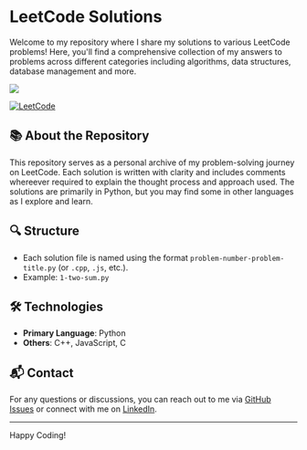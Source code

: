 # LeetCode Solutions

Welcome to my repository where I share my solutions to various LeetCode problems! Here, you'll find a comprehensive collection of my answers to problems across different categories including algorithms, data structures, database management and more.

![](https://leetcard.jacoblin.cool/iamtejasgupta26?ext=heatmap)

<a href= "https://leetcode.com/iamtejasgupta26/"> ![LeetCode](https://img.shields.io/badge/Tejas'%20leetcode%20profile-000000?style=for-the-badge&logo=LeetCode&logoColor=#d16c06)</a>


## 📚 About the Repository

This repository serves as a personal archive of my problem-solving journey on LeetCode. Each solution is written with clarity and includes comments whereever required to explain the thought process and approach used. The solutions are primarily in Python, but you may find some in other languages as I explore and learn.

## 🔍 Structure

- Each solution file is named using the format `problem-number-problem-title.py` (or `.cpp`, `.js`, etc.).
- Example: `1-two-sum.py`

## 🛠 Technologies

- **Primary Language**: Python
- **Others**: C++, JavaScript, C

## 📬 Contact

For any questions or discussions, you can reach out to me via [GitHub Issues](https://github.com/your-username/leetcode-solutions/issues) or connect with me on [LinkedIn](https://www.linkedin.com/in/tejascodes).

---

Happy Coding!
